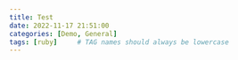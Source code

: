 ```yaml
---
title: Test
date: 2022-11-17 21:51:00 
categories: [Demo, General]
tags: [ruby]     # TAG names should always be lowercase
---
```

